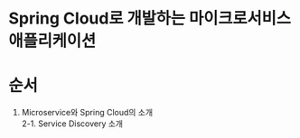 # Spring Cloud로 개발하는 마이크로서비스 애플리케이션
# 순서
1. Microservice와 Spring Cloud의 소개  
2-1. Service Discovery 소개  

